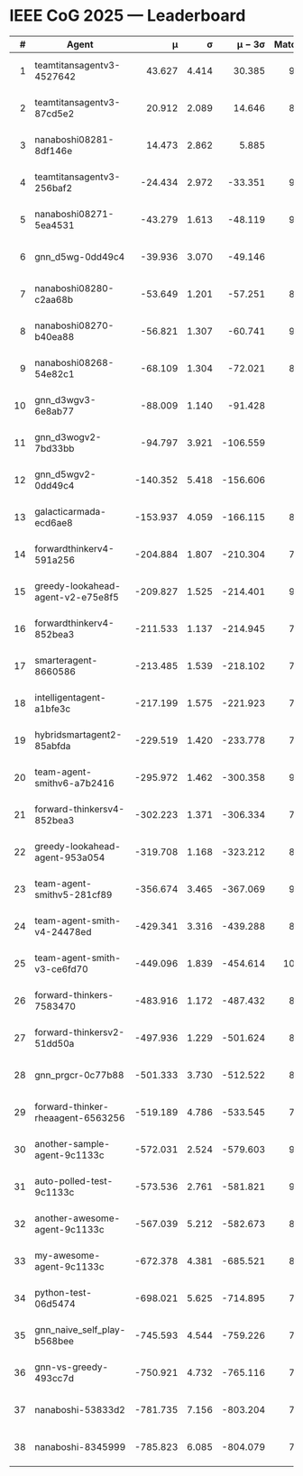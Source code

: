 # IEEE CoG 2025 — Leaderboard

| # | Agent | μ | σ | μ − 3σ | Matches | Updated |
|---:|---|---:|---:|---:|---:|---|
| 1 | teamtitansagentv3-4527642 | 43.627 | 4.414 | 30.385 | 9436 | 2025-08-31 02:57 |
| 2 | teamtitansagentv3-87cd5e2 | 20.912 | 2.089 | 14.646 | 8538 | 2025-08-31 02:57 |
| 3 | nanaboshi08281-8df146e | 14.473 | 2.862 | 5.885 | 376 | 2025-08-31 02:57 |
| 4 | teamtitansagentv3-256baf2 | -24.434 | 2.972 | -33.351 | 9394 | 2025-08-31 02:57 |
| 5 | nanaboshi08271-5ea4531 | -43.279 | 1.613 | -48.119 | 9198 | 2025-08-31 02:57 |
| 6 | gnn_d5wg-0dd49c4 | -39.936 | 3.070 | -49.146 | 200 | 2025-08-31 02:57 |
| 7 | nanaboshi08280-c2aa68b | -53.649 | 1.201 | -57.251 | 8678 | 2025-08-31 02:57 |
| 8 | nanaboshi08270-b40ea88 | -56.821 | 1.307 | -60.741 | 9280 | 2025-08-31 02:57 |
| 9 | nanaboshi08268-54e82c1 | -68.109 | 1.304 | -72.021 | 8980 | 2025-08-31 02:57 |
| 10 | gnn_d3wgv3-6e8ab77 | -88.009 | 1.140 | -91.428 | 258 | 2025-08-31 02:57 |
| 11 | gnn_d3wogv2-7bd33bb | -94.797 | 3.921 | -106.559 | 414 | 2025-08-31 02:57 |
| 12 | gnn_d5wgv2-0dd49c4 | -140.352 | 5.418 | -156.606 | 306 | 2025-08-31 02:57 |
| 13 | galacticarmada-ecd6ae8 | -153.937 | 4.059 | -166.115 | 8640 | 2025-08-31 02:57 |
| 14 | forwardthinkerv4-591a256 | -204.884 | 1.807 | -210.304 | 7688 | 2025-08-31 02:57 |
| 15 | greedy-lookahead-agent-v2-e75e8f5 | -209.827 | 1.525 | -214.401 | 9440 | 2025-08-31 02:57 |
| 16 | forwardthinkerv4-852bea3 | -211.533 | 1.137 | -214.945 | 7513 | 2025-08-31 02:57 |
| 17 | smarteragent-8660586 | -213.485 | 1.539 | -218.102 | 7588 | 2025-08-31 02:57 |
| 18 | intelligentagent-a1bfe3c | -217.199 | 1.575 | -221.923 | 7647 | 2025-08-31 02:57 |
| 19 | hybridsmartagent2-85abfda | -229.519 | 1.420 | -233.778 | 7858 | 2025-08-31 02:57 |
| 20 | team-agent-smithv6-a7b2416 | -295.972 | 1.462 | -300.358 | 9680 | 2025-08-31 02:57 |
| 21 | forward-thinkersv4-852bea3 | -302.223 | 1.371 | -306.334 | 7370 | 2025-08-31 02:57 |
| 22 | greedy-lookahead-agent-953a054 | -319.708 | 1.168 | -323.212 | 8308 | 2025-08-31 02:57 |
| 23 | team-agent-smithv5-281cf89 | -356.674 | 3.465 | -367.069 | 9900 | 2025-08-31 02:57 |
| 24 | team-agent-smith-v4-24478ed | -429.341 | 3.316 | -439.288 | 8638 | 2025-08-31 02:57 |
| 25 | team-agent-smith-v3-ce6fd70 | -449.096 | 1.839 | -454.614 | 10218 | 2025-08-31 02:57 |
| 26 | forward-thinkers-7583470 | -483.916 | 1.172 | -487.432 | 8720 | 2025-08-31 02:57 |
| 27 | forward-thinkersv2-51dd50a | -497.936 | 1.229 | -501.624 | 8316 | 2025-08-31 02:57 |
| 28 | gnn_prgcr-0c77b88 | -501.333 | 3.730 | -512.522 | 8450 | 2025-08-31 02:57 |
| 29 | forward-thinker-rheaagent-6563256 | -519.189 | 4.786 | -533.545 | 7984 | 2025-08-31 02:57 |
| 30 | another-sample-agent-9c1133c | -572.031 | 2.524 | -579.603 | 9220 | 2025-08-31 02:57 |
| 31 | auto-polled-test-9c1133c | -573.536 | 2.761 | -581.821 | 9140 | 2025-08-31 02:57 |
| 32 | another-awesome-agent-9c1133c | -567.039 | 5.212 | -582.673 | 8580 | 2025-08-31 02:57 |
| 33 | my-awesome-agent-9c1133c | -672.378 | 4.381 | -685.521 | 8980 | 2025-08-31 02:57 |
| 34 | python-test-06d5474 | -698.021 | 5.625 | -714.895 | 7680 | 2025-08-31 02:57 |
| 35 | gnn_naive_self_play-b568bee | -745.593 | 4.544 | -759.226 | 7880 | 2025-08-31 02:57 |
| 36 | gnn-vs-greedy-493cc7d | -750.921 | 4.732 | -765.116 | 7980 | 2025-08-31 02:57 |
| 37 | nanaboshi-53833d2 | -781.735 | 7.156 | -803.204 | 7060 | 2025-08-31 02:57 |
| 38 | nanaboshi-8345999 | -785.823 | 6.085 | -804.079 | 7830 | 2025-08-31 02:57 |
